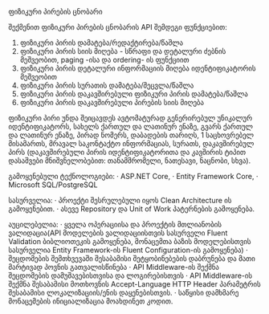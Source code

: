 ფიზიკური პირების ცნობარი
 
შექმენით ფიზიკური პირების ცნობარის API შემდეგი ფუნქციებით:
1. ფიზიკური პირის დამატება/რედაქტირება/წაშლა
2. ფიზიკური პირის სიის მიღება  - სწრაფი და დეტალური ძებნის მეშვეობით, paging -ისა და ordering- ის ფუნქციით
3. ფიზიკური პირის დეტალური ინფორმაციის მიღება იდენტიფიკატორის მეშვეობით
4. ფიზიკური პირის სურათის  დამატება/შეცვლა/წაშლა
5. ფიზიკური პირის დაკავშირებული ფიზიკური პირის დამატება/წაშლა
6. ფიზიკური პირის დაკავშირებული პირების სიის მიღება
 
ფიზიკური პირი უნდა შეიცავდეს ავტომატურად გენერირებულ უნიკალურ იდენტიფიკატორს, სახელს ქართულ და ლათინურ ენაზე, 
გვარს ქართულ და ლათინურ ენაზე, პირად ნომერს, დაბადების თარიღს, 1 საცხოვრებელ მისამართს, მრავალ საკონტაქტო ინფორმაციას, სურათს, 
დაკავშირებულ პირს (დაკავშირებული პირის იდენტიფიკატორითა და კავშირის ტიპით დასაშვები მნიშვნელობებით: თანამშრომელი, ნათესავი, ნაცნობი, სხვა).
 
გამოყენებული ტექნოლოგიები:
·        ASP.NET Core,
·        Entity Framework Core,
·        Microsoft SQL/PostgreSQL
 
სასურველია:
·        პროექტი შესრულებული იყოს Clean Architecture ის გამოყენებით.
·        ასევე Repository და Unit of Work პატერნების გამოყენება.
 
აუცილებელია:
·        ყველა ოპერაციისა და პროექტის მთლიანობის ვალიდაცია(API მოდელების ვალიდაციისთვის სასურველი Fluent Validation ბიბლიოთეკის გამოყენება, მონაცემთა ბაზის მოდელებისთვის სასურველია Entity Framework-ის Fluent Configuration-ის გამოყენება)
·        შეცდომების შემთხვევაში შესაბამისი შეტყობინებების დაბრუნება და მათი მარტივად პოვნის გათვალისწინება
·        API Middleware-ის შექმნა შეცდომების დამუშავებისთვისა და ლოგირებისთვის
·        API Middleware-ის შექმნა შესაბამისი მოთხოვნის Accept-Language HTTP Header პარამეტრის შესაბამისი ლოკალიზაციის/ენის დაყენებისთვის.
·        საწყისი დამხმარე მონაცემების ინიციალიზაცია მოახდინეთ კოდით.
